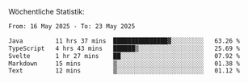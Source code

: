 
Wöchentliche Statistik:
<!--START_SECTION:waka-->

```txt
From: 16 May 2025 - To: 23 May 2025

Java         11 hrs 37 mins  ███████████████▓░░░░░░░░░   63.26 %
TypeScript   4 hrs 43 mins   ██████▒░░░░░░░░░░░░░░░░░░   25.69 %
Svelte       1 hr 27 mins    ██░░░░░░░░░░░░░░░░░░░░░░░   07.92 %
Markdown     15 mins         ▒░░░░░░░░░░░░░░░░░░░░░░░░   01.38 %
Text         12 mins         ▒░░░░░░░░░░░░░░░░░░░░░░░░   01.12 %
```

<!--END_SECTION:waka-->
